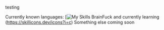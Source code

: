 testing

Currently known languages: [![My Skills](https://skillicons.dev/icons?i=html,js,cs,cpp,py) BrainFuck and currently learning (https://skillicons.dev/icons?i=c)
Something else coming soon
